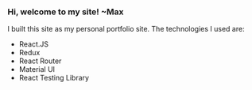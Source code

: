 ### Hi, welcome to my site! ~Max

 I built this site as my personal portfolio site. The technologies I used are:
 * React.JS
 * Redux
 * React Router
 * Material UI
 * React Testing Library